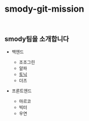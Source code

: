 # smody-git-mission

<br>

## smody팀을 소개합니다
- 백엔드
  - 조조그린
  - 알파
  - [토닉](/tonic.md)
  - 더즈
  
- 프론트엔드
  - 마르코
  - 빅터
  - 우연

